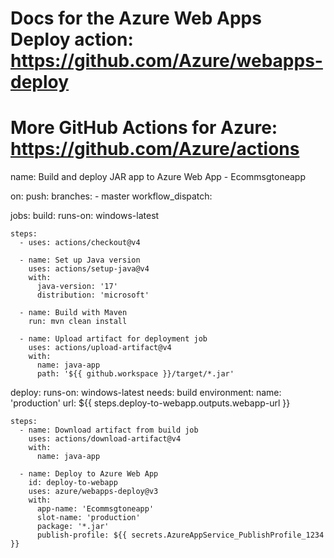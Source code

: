 # Docs for the Azure Web Apps Deploy action: https://github.com/Azure/webapps-deploy
# More GitHub Actions for Azure: https://github.com/Azure/actions

name: Build and deploy JAR app to Azure Web App - Ecommsgtoneapp

on:
  push:
    branches:
      - master
  workflow_dispatch:

jobs:
  build:
    runs-on: windows-latest

    steps:
      - uses: actions/checkout@v4

      - name: Set up Java version
        uses: actions/setup-java@v4
        with:
          java-version: '17'
          distribution: 'microsoft'

      - name: Build with Maven
        run: mvn clean install

      - name: Upload artifact for deployment job
        uses: actions/upload-artifact@v4
        with:
          name: java-app
          path: '${{ github.workspace }}/target/*.jar'

  deploy:
    runs-on: windows-latest
    needs: build
    environment:
      name: 'production'
      url: ${{ steps.deploy-to-webapp.outputs.webapp-url }}
    
    steps:
      - name: Download artifact from build job
        uses: actions/download-artifact@v4
        with:
          name: java-app
      
      - name: Deploy to Azure Web App
        id: deploy-to-webapp
        uses: azure/webapps-deploy@v3
        with:
          app-name: 'Ecommsgtoneapp'
          slot-name: 'production'
          package: '*.jar'
          publish-profile: ${{ secrets.AzureAppService_PublishProfile_1234 }}
